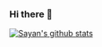 ### Hi there 👋

<!--
**sayanpr8175/sayanpr8175** is a ✨ _special_ ✨ repository because its `README.md` (this file) appears on your GitHub profile.

Here are some ideas to get you started:

- 🔭 I’m currently working on ...
- 🌱 I’m currently learning ...
- 👯 I’m looking to collaborate on ...
- 🤔 I’m looking for help with ...
- 💬 Ask me about ...
- 📫 How to reach me: ...
- 😄 Pronouns: ...
- ⚡ Fun fact: ...
-->


[![Sayan's github stats](https://github-readme-stats.vercel.app/api?username=sayanpr8175&show_icons=true&theme=radical)](https://github.com/sayanpr8175/)
